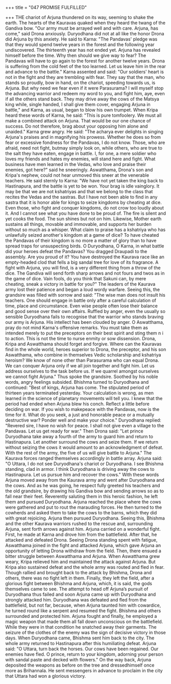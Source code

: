+++
title = "047 PROMISE FULFILLED"

+++
THE chariot of Arjuna thundered on its
way, seeming to shake the earth. The
hearts of the Kauravas quaked when they
heard the twang of the Gandiva bow.
"Our army must be arrayed well and with
care. Arjuna, has come," said Drona
anxiously. Duryodhana did not at all like
the honor Drona did Arjuna by this
anxiety.
He said to Karna: "The Pandavas' pledge
was that they would spend twelve years in
the forest and the following year
undiscovered. The thirteenth year has not
ended yet. Arjuna has revealed himself
before the time. Why then should we give
way to fear? The Pandavas will have to go
again to the forest for another twelve
years. Drona is suffering from the cold
feet of the too learned. Let us leave him in
the rear and advance to the battle."
Karna assented and said: "Our soldiers'
heart is not in the fight and they are
trembling with fear. They say that the
man, who stands so proudly, bow in hand,
on the chariot, speeding towards us, is
Arjuna. But why need we fear even if it
were Parasurama? I will myself stop the
advancing warrior and redeem my word to
you, and fight him, aye, even if all the
others stand back. They may drive away
the cows of the Matsya king while, single
handed, I shall give them cover, engaging
Arjuna in battle," and Karna, as usual,
began to blow his own trumpet.
When Kripa heard these words of Karna,
he said: "This is pure tomfoolery. We
must all make a combined attack on
Arjuna. That would be our one chance of
success. Do not therefore, brag about your
opposing him alone and unaided."
Karna grew angry. He said: "The acharya
ever delights in singing Arjuna's praises
and in magnifying his prowess. Whether
he does so from fear or excessive
fondness for the Pandavas, I do not know.
Those, who are afraid, need not fight, butmay simply look on, while others, who are
true to the salt they have eaten, engage in
battle. I, for one, a mere soldier who loves
my friends and hates my enemies, will
stand here and fight. What business have
men learned in the Vedas, who love and
praise their enemies, got here?" said he
sneeringly.
Aswatthama, Drona's son and Kripa's
nephew, could not hear unmoved this
sneer at the venerable teachers. He said
sternly to Karna: "We have not yet taken
the king back to Hastinapura, and the
battle is yet to be won. Your brag is idle
vainglory. It may be that we are not
kshatriyas and that we belong to the class
that recites the Vedas and the sastras. But
I have not been able to find in any sastra
that it is honor able for kings to seize
kingdoms by cheating at dice. Even those,
who fight and conquer kingdoms, do not
crow too loudly about it. And I cannot see
what you have done to be proud of. The
fire is silent and yet cooks the food. The
sun shines but not on him. Likewise,
Mother earth sustains all things, movable
and immovable, and supports her burden
without so much as a whisper. What claim
to praise has a kshatriya who has
unlawfully seized another's kingdom at a
game of dice? To have cheated the
Pandavas of their kingdom is no more a
matter of glory than to have spread traps
for unsuspecting birds. O Duryodhana, O
Karna, in what battle did your heroes
defeat the Pandavas? You dragged
Draupadi to the assembly. Are you proud
of it? You have destroyed the Kaurava
race like an empty-headed clod that fells a
big sandal tree for love of its fragrance. A
fight with Arjuna, you will find, is a very
different thing from a throw of the dice.
The Gandiva will send forth sharp arrows
and not fours and twos as in the game of
dice. Vain fools, do you think that Sakuni
can, by mere cheating, sneak a victory in
battle for you?"
The leaders of the Kaurava army lost their
patience and began a loud wordy warfare.
Seeing this, the grandsire was filled with
sorrow and said:
"The wise man does not insult his
teachers. One should engage in battle only
after a careful calculation of time, place
and circumstance. Even wise people often
lose their balance and good sense over
their own affairs. Ruffled by anger, even
the usually so sensible Duryodhana fails
to recognise that the warrior who stands
braving our army is Arjuna. His intellect
has been clouded by anger. O
Aswatthama, pray do not mind Karna's
offensive remarks. You must take them as
intended merely to put the preceptors on
their best spirit and sting them n i to action.
This is not the time to nurse enmity or
sow dissension. Drona, Kripa and
Aswatthama should forget and forgive.
Where can the Kauravas find in the whole
world, heroes superior to Drona, the
preceptor, and his son Aswatthama, who
combine in themselves Vedic scholarship
and kshatriya heroism? We know of none
other than Parasurama who can equal
Drona. We can conquer Arjuna only if we
all join together and fight him. Let us
address ourselves to the task before us. If
we quarrel amongst ourselves we cannot
fight Arjuna."
Thus spoke the grandsire. Soothed by his
noble words, angry feelings subsided.
Bhishma turned to Duryodhana and
continued:
"Best of kings, Arjuna has come. The
stipulated period of thirteen years
terminated yesterday. Your calculation is
wrong, as men learned in the science of
planetary movements will tell you. I knew
that the period had ended when Arjuna
blew his conch. Reflect a little before
deciding on war. If you wish to makepeace with the Pandavas, now is the time
for it. What do you seek, a just and
honorable peace or a mutually destructive
war? Ponder well and make your choice."
Duryodhana replied: "Revered sire, I have
no wish for peace. I shall not give even a
village to the Pandavas. Let us get ready
for war."
Then Drona said: "Let prince Duryodhana
take away a fourth of the army to guard
him and return to Hastinapura. Let another
surround the cows and seize them. If we
return without seizing the cows it would
amount to an acknowledgment of defeat.
With the rest of the army, the five of us
will give battle to Arjuna."
The Kaurava forces ranged themselves
accordingly in battle array. Arjuna said:
"O Uttara, I do not see Duryodhana's
chariot or Duryodhana. I see Bhishma
standing, clad in armor. I think
Duryodhana is driving away the cows to
Hastinapura. Let us pursue him and
recover the cows." With these words
Arjuna moved away from the Kaurava
army and went after Duryodhana and the
cows.
And as he was going, he respect fully
greeted his teachers and the old grandsire,
by drawing his Gandiva bow and sending
arrows so as to fall near their feet.
Reverently saluting them in this heroic
fashion, he left them and pursued
Duryodhana. Arjuna reached the place
where the cows were gathered and put to
rout the marauding forces.
He then turned to the cowherds and asked
them to take the cows to the barns, which
they did with great rejoicing. Arjuna then
pursued
Duryodhana.
Seeing
this,
Bhishma and the other Kaurava warriors
rushed to the rescue and, surrounding
Arjuna, sent forth arrows against him.
Arjuna carried on a wonderful fight. First,
he made at Karna and drove him from the
battlefield. After that, he attacked and
defeated Drona. Seeing Drona standing
spent with fatigue, Aswatthama joined in
the fight and attacked Arjuna, which gave
Arjuna an opportunity of letting Drona
withdraw from the field.
Then, there ensued a bitter struggle
between Aswatthama and Arjuna. When
Aswatthama grew weary, Kripa relieved
him and maintained the attack against
Arjuna.
But Kripa also sustained defeat and the
whole army was routed and fled in fear.
Though rallied and brought back to the
attack by Bhishma, Drona and others,
there was no fight left in them. Finally,
they left the field, after a glorious fight
between Bhishma and Arjuna, which, it is
said, the gods themselves came to see.
The attempt to head off Arjuna’s pursuit
of Duryodhana thus failed and soon
Arjuna came up with Duryodhana and
strongly attacked him. Duryodhana was
defeated and fled from the battlefield, but
not far, because, when Arjuna taunted him
with cowardice, he turned round like a
serpent and resumed the fight.
Bhishma and others surrounded and
protected him. Arjuna fought and finally,
he employed a magic weapon that made
them all fall down unconscious on the
battlefield. While they were in that
condition he snatched away their
garments. The seizure of the clothes of the
enemy was the sign of decisive victory in
those days.
When Duryodhana came, Bhishma sent
him back to the city. The whole army
returned to Hastinapura after this
humiliating defeat.
Arjuna said: "O Uttara, turn back the
horses. Our cows have been regained. Our
enemies have fled. O prince, return to
your kingdom, adorning your person with
sandal paste and decked with flowers."
On the way back, Arjuna deposited the
weapons as before on the tree and dressedhimself once more as Brihannala. He sent
messengers in advance to proclaim in the
city that Uttara had won a glorious
victory.